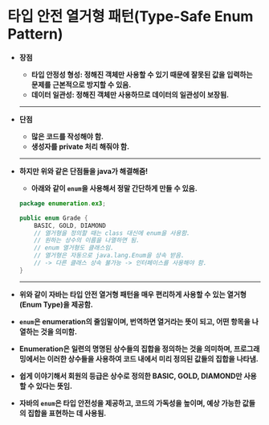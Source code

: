 # 타입 안전 열거형 패턴(Type-Safe Enum Pattern)

- **장점**
    - **타입 안정성 형성: 정해진 객체만 사용할 수 있기 때문에 잘못된 값을 입력하는 문제를 근본적으로 방지할 수 있음.**
    - **데이터 일관성: 정해진 객체만 사용하므로 데이터의 일관성이 보장됨.**
    
    ---
    
- **단점**
    - **많은 코드를 작성해야 함.**
    - **생성자를 private 처리 해줘야 함.**
    
    ---
    
- **하지만 위와 같은 단점들을 java가 해결해줌!**
    - **아래와 같이 `enum`을 사용해서 정말 간단하게 만들 수 있음.**
    
    ```java
    package enumeration.ex3;
    
    public enum Grade {
        BASIC, GOLD, DIAMOND
        // 열거형을 정의할 때는 class 대신에 enum을 사용함.
        // 원하는 상수의 이름을 나열하면 됨.
        // enum 열거형도 클래스임.
        // 열거형은 자동으로 java.lang.Enum을 상속 받음.
        // -> 다른 클래스 상속 불가능 -> 인터페이스를 사용해야 함.
    }
    ```
    
    ---
    
- **위와 같이 자바는 타입 안전 열거형 패턴을 매우 편리하게 사용할 수 있는 열거형(Enum Type)을 제공함.**
- **`enum`은 enumeration의 줄임말이며, 번역하면 열거라는 뜻이 되고, 어떤 항목을 나열하는 것을 의미함.**
- **Enumeration은 일련의 명명된 상수들의 집합을 정의하는 것을 의미하며, 프로그래밍에서는 이러한 상수들을 사용하여 코드 내에서 미리 정의된 값들의 집합을 나타냄.**
- **쉽게 이야기해서 회원의 등급은 상수로 정의한 BASIC, GOLD, DIAMOND만 사용할 수 있다는 뜻임.**
- **자바의 `enum`은 타입 안전성을 제공하고, 코드의 가독성을 높이며, 예상 가능한 값들의 집합을 표현하는 데 사용됨.**
